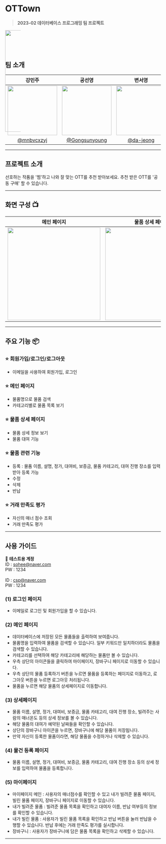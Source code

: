 # OTTown
> **2023-02 데이터베이스 프로그래밍 팀 프로젝트** 

<div align="center" style="width:50px; height:50px" >
 <img width="329px" src="https://github.com/mnbvcxzyj/DBDB-deep/assets/101444425/1a485402-d3b9-40b1-a10b-72fac7017bf5" alt="joongologo" border="0">
</div>

<br/>

## 팀 소개

|      강민주       |          공선영         |       변서영           |            변서영           |                                                                                                  
| :------------------------------------------------------------------------------: | :---------------------------------------------------------------------------------------------------------------------------------------------------: | :---------------------------------------------------------------------------------------------------------------------------------------------------------------------------------------------------: | :---------------------------------------------------------------------------------------------------------------------------------------------------------------------------------------------------: | 
|   <img width="160px" src="https://avatars.githubusercontent.com/u/101444425?v=4"  />    |                      <img width="160px" src="https://avatars.githubusercontent.com/u/102174849?v=4" />    |                   <img width="160px" src="https://avatars.githubusercontent.com/u/80518843?v=4"/>   |                     <img width="160px" src="https://avatars.githubusercontent.com/u/80339766?v=4"/>
|   [@mnbvcxzyj](https://github.com/mnbvcxzyj)   |    [@Gongsunyoung](https://github.com/Gongsunyoung)  | [@da-jeong](https://github.com/da-jeong)  | [@hyunseo-han](https://github.com/hyunseo-han) | 

---


## 프로젝트 소개
선호하는 작품을 '찜'하고 나와 잘 맞는 OTT를 추천 받아보세요.
추천 받은 OTT를 '공동 구매' 할 수 있습니다.

---
## 화면 구성 📺
| 메인 페이지  |  물품 상세 페이지   |  빌려준 물품 페이지   |  빌린 물품 페이지  |  장바구니 페이지  | 
| :-------: | :------------: | :------------: | :------------: |  :------------: |  
|  <img width="300" src="https://github.com/mnbvcxzyj/DBDB-deep/assets/101444425/d7d84224-ff1d-414b-bb82-f7a3b0a1153a"/> |  <img width="300" src="https://github.com/mnbvcxzyj/DBDB-deep/assets/101444425/791e3072-7e53-4274-a4b8-dba06595e8fc"/>|  <img width="300" src="https://github.com/mnbvcxzyj/DBDB-deep/assets/101444425/cbc71b1d-acc5-4633-bb8f-22d7308f8d62"/>|  <img width="300" src="https://github.com/mnbvcxzyj/DBDB-deep/assets/101444425/3a9755aa-5485-43d2-80b0-75d9167ef80c)"/> |  <img width="300" src="https://github.com/mnbvcxzyj/DBDB-deep/assets/101444425/816dfb66-7371-4efc-82b7-b1def9310fa1"/> | 

---
## 주요 기능 📦

### ⭐️ 회원가입/로그인/로그아웃
- 이메일을 사용하여 회원가입, 로그인 

### ⭐️ 메인 페이지 
- 물품명으로 물품 검색
- 카테고리별로 물품 목록 보기

### ⭐️ 물품 상세 페이지
- 물품 상세 정보 보기
- 물품 대여 기능
 
### ⭐️ 물품 관련 기능 
- 등록 : 물품 이름, 설명, 정가, 대여비, 보증금, 물품 카테고리, 대여 진행 장소를 입력 받아 등록 가능
- 수정
- 삭제
- 반납

### ⭐️ 거래 만족도 평가 
- 자신의 매너 점수 조회
- 거래 만족도 평가
---
## 사용 가이드
🔐 **테스트용 계정** <br/>
ID : sohee@naver.com <br/>
PW : 1234 <br/>
<br/>
ID : csp@naver.com <br/>
PW : 1234

### (1) 로그인 페이지
- 이메일로 로그인 및 회원가입을 할 수 있습니다. 

### (2) 메인 페이지
- 데이터베이스에 저장된 모든 물품들을 출력하여 보여줍니다. 
- 물품명을 입력하여 물품을 검색할 수 있습니다. 일부 키워드만 일치하더라도 물품을 검색할 수 있습니다. 
- 카테고리를 선택하여 해당 카테고리에 해당하는 물품만 볼 수 있습니다. 
- 우측 상단의 아이콘들을 클릭하여 마이페이지, 장바구니 페이지로 이동할 수 있습니다.
- 우측 상단의 물품 등록하기 버튼을 누르면 물품을 등록하는 페이지로 이동하고, 로그아웃 버튼을 누르면 로그아웃 처리됩니다. 
- 물품을 누르면 해당 물품의 상세페이지로 이동합니다.

### (3) 상세페이지 
- 물품 이름, 설명, 정가, 대여비, 보증금, 물품 카테고리, 대여 진행 장소, 빌려주는 사람의 매너온도 등의 상세 정보를 볼 수 있습니다.
- 해당 물품의 대여가 예약된 날짜들을 확인할 수 있습니다.
- 상단의 장바구니 아이콘을 누르면, 장바구니에 해당 물품이 저장됩니다. 
- 만약 자신이 등록한 물품이라면, 해당 물품을 수정하거나 삭제할 수 있습니다.

### (4) 물건 등록 페이지 
-  물품 이름, 설명, 정가, 대여비, 보증금, 물품 카테고리, 대여 진행 장소 등의 상세 정보를 입력하여 물품을 등록합니다.

### (5) 마이페이지 
- 마이페이지 메인 : 사용자의 매너점수를 확인할 수 있고 내가 빌려준 물품 페이지, 빌린 물품 페이지, 장바구니 페이지로 이동할 수 있습니다.
- 내가 빌려준 물품 : 빌려준 물품 목록을 확인하고 대여자 이름, 반납 여부등의 정보를 확인할 수 있습니다. 
- 내가 빌린 물품 : 사용자가 빌린 물품 목록을 확인하고 반납 버튼을 눌러 반납을 수행할 수 있습니다. 반납 후에는 거래 만족도 평가를 실시합니다. 
- 장바구니 : 사용자가 장바구니에 담은 물품 목록을 확인하고 삭제할 수 있습니다. 
---
